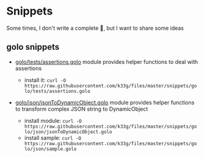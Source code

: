 # Snippets

Some times, I don't write a complete 📝, but I want to share some ideas


## golo snippets

- [golo/tests/assertions.golo](golo/tests/assertions.golo) module provides helper functions to deal with assertions
  - install it: `curl -O https://raw.githubusercontent.com/k33g/files/master/snippets/golo/tests/assertions.golo`
  
- [golo/json/jsonToDynamicObject.golo](golo/json/jsonToDynamicObject.golo) module provides helper functions to transform complex JSON string to DynamicObject
  - install module: `curl -O https://raw.githubusercontent.com/k33g/files/master/snippets/golo/json/jsonToDynamicObject.golo`
  - install sample: `curl -O https://raw.githubusercontent.com/k33g/files/master/snippets/golo/json/sample.golo`
